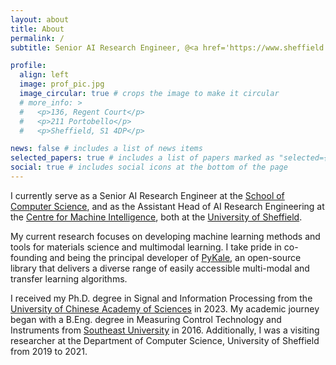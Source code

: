 ```yaml
---
layout: about
title: About
permalink: /
subtitle: Senior AI Research Engineer, @<a href='https://www.sheffield.ac.uk'>The University of Sheffield</a>.

profile:
  align: left
  image: prof_pic.jpg
  image_circular: true # crops the image to make it circular
  # more_info: >
  #   <p>136, Regent Court</p>
  #   <p>211 Portobello</p>
  #   <p>Sheffield, S1 4DP</p>

news: false # includes a list of news items
selected_papers: true # includes a list of papers marked as "selected={true}"
social: true # includes social icons at the bottom of the page
---
```


I currently serve as a Senior AI Research Engineer at the [School of Computer Science](https://www.sheffield.ac.uk/dcs/), and as the Assistant Head of AI Research Engineering at the [Centre for Machine Intelligence](https://www.sheffield.ac.uk/machine-intelligence), both at the [University of Sheffield](https://www.sheffield.ac.uk/).

My current research focuses on developing machine learning methods and tools for materials science and multimodal learning. I take pride in co-founding and being the principal developer of [PyKale](https://github.com/pykale/pykale),  an open-source library that delivers a diverse range of easily accessible multi-modal and transfer learning algorithms.

I received my Ph.D. degree in Signal and Information Processing from the [University of Chinese Academy of Sciences](https://english.ucas.ac.cn/) in 2023. My academic journey began with a B.Eng. degree in Measuring Control Technology and Instruments from [Southeast University](https://www.seu.edu.cn/english/) in 2016. Additionally, I was a visiting researcher at the Department of Computer Science, University of Sheffield from 2019 to 2021.
